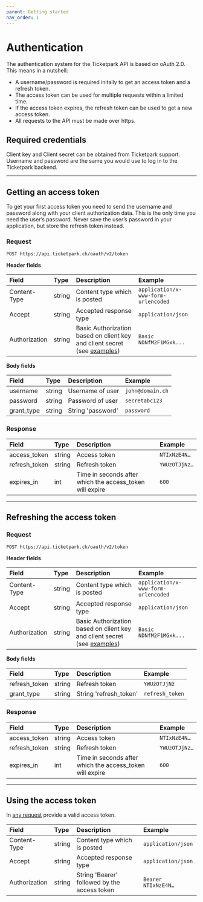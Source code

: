 ```yaml
---
parent: Getting started
nav_order: 1
---
```

# Authentication
The authentication system for the Ticketpark API is based on oAuth 2.0. This means in a nutshell:

* A username/password is required initally to get an access token and a refresh token.
* The access token can be used for multiple requests within a limited time.
* If the access token expires, the refresh token can be used to get a new access token.
* All requests to the API must be made over https.

## Required credentials
Client key and Client secret can be obtained from Ticketpark support.
Username and password are the same you would use to log in to the Ticketpark backend.

---

## Getting an access token
To get your first access token you need to send the username and password along with your client authorization data. This is the only time you need the user’s password. Never save the user’s password in your application, but store the refresh token instead.

### Request

```
POST https://api.ticketpark.ch/oauth/v2/token
```

**Header fields**

|Field         |Type          |Description   |Example
|:-------------|:-------------|:-------------|:-------------
Content-Type   |string	      |Content type which is posted | `application/x-www-form-urlencoded`
Accept	       |string        |Accepted response type | `application/json`
Authorization  |string	      |Basic Authorization based on client key and client secret (see  [examples](https://gist.github.com/brandonmwest/a2632d0a65088a20c00a)) | `Basic NDNfM2F1MGxk...`


**Body fields**

|Field         |Type          |Description   |Example
|:-------------|:-------------|:-------------|:-------------
username	|string	|Username of user	|`john@domain.ch`
password	|string	|Password of user	|`secretabc123`
grant_type	|string	|String 'password'	|`password`


### Response

|Field         |Type          |Description   |Example
|:-------------|:-------------|:-------------|:-------------
access_token   |string	      |Access token	 | `NTIxNzE4N…`
refresh_token  |string	      |Refresh token | `YWUzOTJjNz…`
expires_in	   |int	          |Time in seconds after which the access_token will expire | `600`


---

## Refreshing the access token

### Request

```
POST https://api.ticketpark.ch/oauth/v2/token
```

**Header fields**

|Field         |Type          |Description   |Example
|:-------------|:-------------|:-------------|:-------------
Content-Type   |string	      |Content type which is posted | `application/x-www-form-urlencoded`
Accept	       |string        |Accepted response type | `application/json`
Authorization  |string	      |Basic Authorization based on client key and client secret (see  [examples](https://gist.github.com/brandonmwest/a2632d0a65088a20c00a)) | `Basic NDNfM2F1MGxk...`


**Body fields**

|Field         |Type          |Description   |Example
|:-------------|:-------------|:-------------|:-------------
refresh_token  |string	      |Refresh token	|`YWUzOTJjNz`
grant_type	   |string	      |String 'refresh_token'	|`refresh_token`


### Response

|Field         |Type          |Description   |Example
|:-------------|:-------------|:-------------|:-------------
access_token   |string	      |Access token	 | `NTIxNzE4N…`
refresh_token  |string	      |Refresh token | `YWUzOTJjNz…`
expires_in	   |int	          |Time in seconds after which the access_token will expire | `600`


---

## Using the access token

In [any request](basic-requests.html) provide a valid access token.



|Field         |Type          |Description   |Example
|:-------------|:-------------|:-------------|:-------------
Content-Type   |string	      |Content type which is posted | `application/json`
Accept	       |string        |Accepted response type | `application/json`
Authorization  |string	      |String 'Bearer' followed by the access token|`Bearer NTIxNzE4N…`